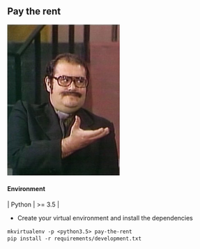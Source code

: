 ## Pay the rent

![Senhor barriga](docs/imgs/senhor_barriga.png)

#### Environment

| Python | >= 3.5 |

* Create your virtual environment and install the dependencies

```shell
mkvirtualenv -p <python3.5> pay-the-rent
pip install -r requirements/development.txt
```
